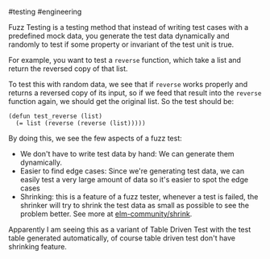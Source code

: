 #testing #engineering

Fuzz Testing is a testing method that instead of writing test cases with a predefined mock data, you generate the test data dynamically and randomly to test if some property or invariant of the test unit is true.

For example, you want to test a `reverse` function, which take a list and return the reversed copy of that list.

To test this with random data, we see that if `reverse` works properly and returns a reversed copy of its input, so if we feed that result into the `reverse` function again, we should get the original list. So the test should be:

```
(defun test_reverse (list)
  (= list (reverse (reverse (list)))))
```

By doing this, we see the few aspects of a fuzz test:

- We don't have to write test data by hand: We can generate them dynamically.
- Easier to find edge cases: Since we're generating test data, we can easily test a very large amount of data so it's easier to spot the edge cases
- Shrinking: this is a feature of a fuzz tester, whenever a test is failed, the shrinker will try to shrink the test data as small as possible to see the problem better. See more at [elm-community/shrink](https://package.elm-lang.org/packages/elm-community/shrink/latest/).

Apparently I am seeing this as a variant of Table Driven Test with the test table generated automatically, of course table driven test don't have shrinking feature.
